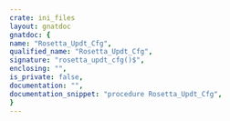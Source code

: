 ```yaml
---
crate: ini_files
layout: gnatdoc
gnatdoc: {
name: "Rosetta_Updt_Cfg",
qualified_name: "Rosetta_Updt_Cfg",
signature: "rosetta_updt_cfg()$",
enclosing: "",
is_private: false,
documentation: "",
documentation_snippet: "procedure Rosetta_Updt_Cfg",
}
---
```

